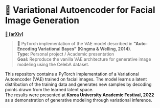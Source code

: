 # 🧠 Variational Autoencoder for Facial Image Generation

**[📄 [arXiv]](https://arxiv.org/abs/1312.6114)**

> 📌 PyTorch implementation of the VAE model described in **"Auto-Encoding Variational Bayes" (Kingma & Welling, 2014)**.  
> **Type:** Personal project / Academic presentation  
> **Goal:** Reproduce the vanilla VAE architecture for generative image modeling using the CelebA dataset.

This repository contains a PyTorch implementation of a Variational Autoencoder (VAE) trained on facial images. The model learns a latent distribution of the training data and generates new samples by decoding points drawn from the learned latent space.  
The results were presented at **Korea University Academic Festival, 2022** as a demonstration of generative modeling through variational inference.
